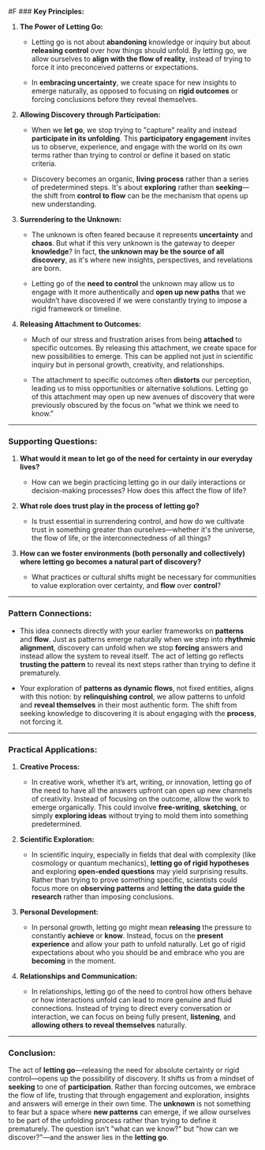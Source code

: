 #F ### **Key Principles:**

1. **The Power of Letting Go:**
    
    - Letting go is not about **abandoning** knowledge or inquiry but about **releasing control** over how things should unfold. By letting go, we allow ourselves to **align with the flow of reality**, instead of trying to force it into preconceived patterns or expectations.
        
    - In **embracing uncertainty**, we create space for new insights to emerge naturally, as opposed to focusing on **rigid outcomes** or forcing conclusions before they reveal themselves.
        
2. **Allowing Discovery through Participation:**
    
    - When we **let go**, we stop trying to "capture" reality and instead **participate in its unfolding**. This **participatory engagement** invites us to observe, experience, and engage with the world on its own terms rather than trying to control or define it based on static criteria.
        
    - Discovery becomes an organic, **living process** rather than a series of predetermined steps. It's about **exploring** rather than **seeking**—the shift from **control to flow** can be the mechanism that opens up new understanding.
        
3. **Surrendering to the Unknown:**
    
    - The unknown is often feared because it represents **uncertainty** and **chaos**. But what if this very unknown is the gateway to deeper **knowledge**? In fact, **the unknown may be the source of all discovery**, as it's where new insights, perspectives, and revelations are born.
        
    - Letting go of the **need to control** the unknown may allow us to engage with it more authentically and **open up new paths** that we wouldn’t have discovered if we were constantly trying to impose a rigid framework or timeline.
        
4. **Releasing Attachment to Outcomes:**
    
    - Much of our stress and frustration arises from being **attached** to specific outcomes. By releasing this attachment, we create space for new possibilities to emerge. This can be applied not just in scientific inquiry but in personal growth, creativity, and relationships.
        
    - The attachment to specific outcomes often **distorts** our perception, leading us to miss opportunities or alternative solutions. Letting go of this attachment may open up new avenues of discovery that were previously obscured by the focus on “what we think we need to know.”
        

---

### **Supporting Questions:**

1. **What would it mean to let go of the need for certainty in our everyday lives?**
    
    - How can we begin practicing letting go in our daily interactions or decision-making processes? How does this affect the flow of life?
        
2. **What role does trust play in the process of letting go?**
    
    - Is trust essential in surrendering control, and how do we cultivate trust in something greater than ourselves—whether it's the universe, the flow of life, or the interconnectedness of all things?
        
3. **How can we foster environments (both personally and collectively) where letting go becomes a natural part of discovery?**
    
    - What practices or cultural shifts might be necessary for communities to value exploration over certainty, and **flow** over **control**?
        

---

### **Pattern Connections:**

- This idea connects directly with your earlier frameworks on **patterns** and **flow**. Just as patterns emerge naturally when we step into **rhythmic alignment**, discovery can unfold when we stop **forcing** answers and instead allow the system to reveal itself. The act of letting go reflects **trusting the pattern** to reveal its next steps rather than trying to define it prematurely.
    
- Your exploration of **patterns as dynamic flows**, not fixed entities, aligns with this notion: by **relinquishing control**, we allow patterns to unfold and **reveal themselves** in their most authentic form. The shift from seeking knowledge to discovering it is about engaging with the **process**, not forcing it.
    

---

### **Practical Applications:**

1. **Creative Process:**
    
    - In creative work, whether it’s art, writing, or innovation, letting go of the need to have all the answers upfront can open up new channels of creativity. Instead of focusing on the outcome, allow the work to emerge organically. This could involve **free-writing**, **sketching**, or simply **exploring ideas** without trying to mold them into something predetermined.
        
2. **Scientific Exploration:**
    
    - In scientific inquiry, especially in fields that deal with complexity (like cosmology or quantum mechanics), **letting go of rigid hypotheses** and exploring **open-ended questions** may yield surprising results. Rather than trying to prove something specific, scientists could focus more on **observing patterns** and **letting the data guide the research** rather than imposing conclusions.
        
3. **Personal Development:**
    
    - In personal growth, letting go might mean **releasing** the pressure to constantly **achieve** or **know**. Instead, focus on the **present experience** and allow your path to unfold naturally. Let go of rigid expectations about who you should be and embrace who you are **becoming** in the moment.
        
4. **Relationships and Communication:**
    
    - In relationships, letting go of the need to control how others behave or how interactions unfold can lead to more genuine and fluid connections. Instead of trying to direct every conversation or interaction, we can focus on being fully present, **listening**, and **allowing others to reveal themselves** naturally.
        

---

### **Conclusion:**

The act of **letting go**—releasing the need for absolute certainty or rigid control—opens up the possibility of discovery. It shifts us from a mindset of **seeking** to one of **participation**. Rather than forcing outcomes, we embrace the flow of life, trusting that through engagement and exploration, insights and answers will emerge in their own time. The **unknown** is not something to fear but a space where **new patterns** can emerge, if we allow ourselves to be part of the unfolding process rather than trying to define it prematurely. The question isn’t "what can we know?" but "how can we discover?"—and the answer lies in the **letting go**.